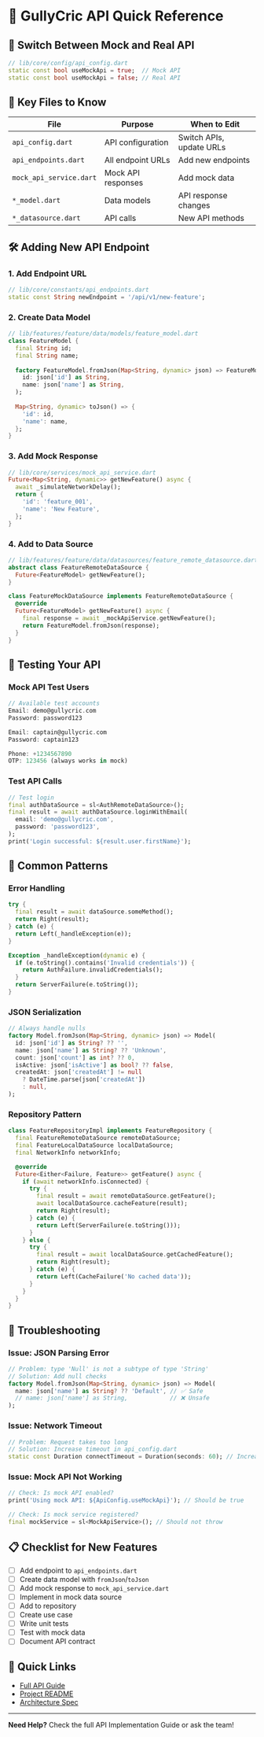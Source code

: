 # 🚀 GullyCric API Quick Reference

## 🔄 Switch Between Mock and Real API

```dart
// lib/core/config/api_config.dart
static const bool useMockApi = true;  // Mock API
static const bool useMockApi = false; // Real API
```

## 📁 Key Files to Know

| File | Purpose | When to Edit |
|------|---------|--------------|
| `api_config.dart` | API configuration | Switch APIs, update URLs |
| `api_endpoints.dart` | All endpoint URLs | Add new endpoints |
| `mock_api_service.dart` | Mock API responses | Add mock data |
| `*_model.dart` | Data models | API response changes |
| `*_datasource.dart` | API calls | New API methods |

## 🛠️ Adding New API Endpoint

### 1. Add Endpoint URL
```dart
// lib/core/constants/api_endpoints.dart
static const String newEndpoint = '/api/v1/new-feature';
```

### 2. Create Data Model
```dart
// lib/features/feature/data/models/feature_model.dart
class FeatureModel {
  final String id;
  final String name;
  
  factory FeatureModel.fromJson(Map<String, dynamic> json) => FeatureModel(
    id: json['id'] as String,
    name: json['name'] as String,
  );
  
  Map<String, dynamic> toJson() => {
    'id': id,
    'name': name,
  };
}
```

### 3. Add Mock Response
```dart
// lib/core/services/mock_api_service.dart
Future<Map<String, dynamic>> getNewFeature() async {
  await _simulateNetworkDelay();
  return {
    'id': 'feature_001',
    'name': 'New Feature',
  };
}
```

### 4. Add to Data Source
```dart
// lib/features/feature/data/datasources/feature_remote_datasource.dart
abstract class FeatureRemoteDataSource {
  Future<FeatureModel> getNewFeature();
}

class FeatureMockDataSource implements FeatureRemoteDataSource {
  @override
  Future<FeatureModel> getNewFeature() async {
    final response = await _mockApiService.getNewFeature();
    return FeatureModel.fromJson(response);
  }
}
```

## 🧪 Testing Your API

### Mock API Test Users
```dart
// Available test accounts
Email: demo@gullycric.com
Password: password123

Email: captain@gullycric.com  
Password: captain123

Phone: +1234567890
OTP: 123456 (always works in mock)
```

### Test API Calls
```dart
// Test login
final authDataSource = sl<AuthRemoteDataSource>();
final result = await authDataSource.loginWithEmail(
  email: 'demo@gullycric.com',
  password: 'password123',
);
print('Login successful: ${result.user.firstName}');
```

## 🔧 Common Patterns

### Error Handling
```dart
try {
  final result = await dataSource.someMethod();
  return Right(result);
} catch (e) {
  return Left(_handleException(e));
}

Exception _handleException(dynamic e) {
  if (e.toString().contains('Invalid credentials')) {
    return AuthFailure.invalidCredentials();
  }
  return ServerFailure(e.toString());
}
```

### JSON Serialization
```dart
// Always handle nulls
factory Model.fromJson(Map<String, dynamic> json) => Model(
  id: json['id'] as String? ?? '',
  name: json['name'] as String? ?? 'Unknown',
  count: json['count'] as int? ?? 0,
  isActive: json['isActive'] as bool? ?? false,
  createdAt: json['createdAt'] != null 
    ? DateTime.parse(json['createdAt']) 
    : null,
);
```

### Repository Pattern
```dart
class FeatureRepositoryImpl implements FeatureRepository {
  final FeatureRemoteDataSource remoteDataSource;
  final FeatureLocalDataSource localDataSource;
  final NetworkInfo networkInfo;

  @override
  Future<Either<Failure, Feature>> getFeature() async {
    if (await networkInfo.isConnected) {
      try {
        final result = await remoteDataSource.getFeature();
        await localDataSource.cacheFeature(result);
        return Right(result);
      } catch (e) {
        return Left(ServerFailure(e.toString()));
      }
    } else {
      try {
        final result = await localDataSource.getCachedFeature();
        return Right(result);
      } catch (e) {
        return Left(CacheFailure('No cached data'));
      }
    }
  }
}
```

## 🚨 Troubleshooting

### Issue: JSON Parsing Error
```dart
// Problem: type 'Null' is not a subtype of type 'String'
// Solution: Add null checks
factory Model.fromJson(Map<String, dynamic> json) => Model(
  name: json['name'] as String? ?? 'Default', // ✅ Safe
  // name: json['name'] as String,            // ❌ Unsafe
);
```

### Issue: Network Timeout
```dart
// Problem: Request takes too long
// Solution: Increase timeout in api_config.dart
static const Duration connectTimeout = Duration(seconds: 60); // Increase
```

### Issue: Mock API Not Working
```dart
// Check: Is mock API enabled?
print('Using mock API: ${ApiConfig.useMockApi}'); // Should be true

// Check: Is mock service registered?
final mockService = sl<MockApiService>(); // Should not throw
```

## 📋 Checklist for New Features

- [ ] Add endpoint to `api_endpoints.dart`
- [ ] Create data model with `fromJson`/`toJson`
- [ ] Add mock response to `mock_api_service.dart`
- [ ] Implement in mock data source
- [ ] Add to repository
- [ ] Create use case
- [ ] Write unit tests
- [ ] Test with mock data
- [ ] Document API contract

## 🔗 Quick Links

- [Full API Guide](./API_IMPLEMENTATION_GUIDE.md)
- [Project README](./README.md)
- [Architecture Spec](./.kiro/specs/gullycric-architecture/)

---

**Need Help?** Check the full API Implementation Guide or ask the team!
